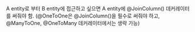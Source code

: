 A entity로 부터 B entity에 접근하고 싶으면 A entity에 @JoinColumn() 데커레이터를 써줘야 함. (@OneToOne은 @JoinColumn()을 필수로 써줘야 하고, @ManyToOne, @OneToMany 데커레이터에서는 생략 가능)